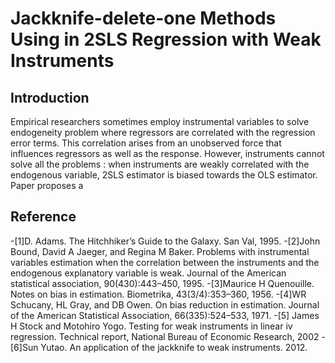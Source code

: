 # Jackknife-delete-one Methods Using in 2SLS Regression with Weak Instruments
## Introduction
Empirical researchers sometimes employ instrumental variables to solve endogeneity problem where regressors are correlated with the regression error terms. This correlation arises from an unobserved force that influences regressors as well as the response. However, instruments cannot solve all the problems : when instruments are weakly correlated with the endogenous variable, 2SLS estimator is biased towards the OLS estimator. Paper proposes a 
## Reference
-[1]D. Adams. The Hitchhiker’s Guide to the Galaxy. San Val, 1995.
-[2]John Bound, David A Jaeger, and Regina M Baker. Problems with instrumental variables estimation when the correlation between the instruments and the endogenous explanatory variable is weak. Journal of the American statistical association, 90(430):443–450, 1995.
-[3]Maurice H Quenouille. Notes on bias in estimation. Biometrika, 43(3/4):353–360, 1956.
-[4]WR Schucany, HL Gray, and DB Owen. On bias reduction in estimation. Journal of the
American Statistical Association, 66(335):524–533, 1971.
-[5] James H Stock and Motohiro Yogo. Testing for weak instruments in linear iv regression. Technical report, National Bureau of Economic Research, 2002
-[6]Sun Yutao. An application of the jackknife to weak instruments. 2012.
